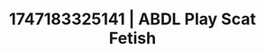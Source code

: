 ---
categories:
- Cinematic erotica
- Retro fantasy play
- Cuckold kink
- Bare skin
- Lustful close-up
image: /assets/images/1747183325141.png
layout: post
seo:
  description: Featured content with high-quality Scat Fetish, ABDL Play. HD images
    available.
  keywords: Scat Fetish, ABDL Play
  og_image: /assets/images/1747183325141.png
  schema_type: VisualArtwork
tags:
- '#1747183325141'
- Scat Fetish
- ABDL Play
title: 1747183325141 | ABDL Play Scat Fetish
---